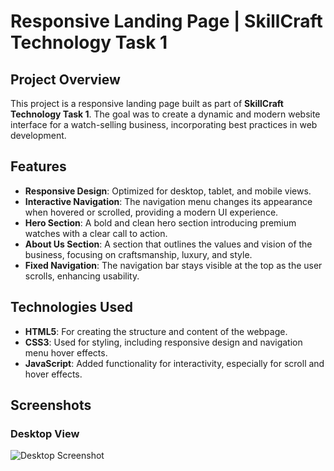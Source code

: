 # Responsive Landing Page | SkillCraft Technology Task 1

## Project Overview
This project is a responsive landing page built as part of **SkillCraft Technology Task 1**. The goal was to create a dynamic and modern website interface for a watch-selling business, incorporating best practices in web development.

## Features
- **Responsive Design**: Optimized for desktop, tablet, and mobile views.
- **Interactive Navigation**: The navigation menu changes its appearance when hovered or scrolled, providing a modern UI experience.
- **Hero Section**: A bold and clean hero section introducing premium watches with a clear call to action.
- **About Us Section**: A section that outlines the values and vision of the business, focusing on craftsmanship, luxury, and style.
- **Fixed Navigation**: The navigation bar stays visible at the top as the user scrolls, enhancing usability.

## Technologies Used
- **HTML5**: For creating the structure and content of the webpage.
- **CSS3**: Used for styling, including responsive design and navigation menu hover effects.
- **JavaScript**: Added functionality for interactivity, especially for scroll and hover effects.

## Screenshots
### Desktop View
![Desktop Screenshot](![image](https://github.com/user-attachments/assets/8be1e2d3-0c0e-4c89-8d83-ab02ad1bfaec))


